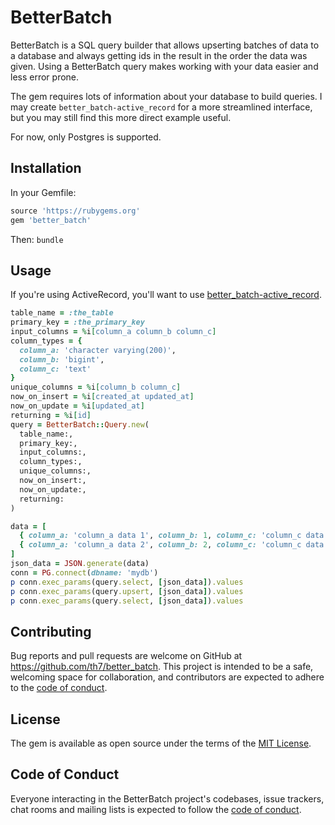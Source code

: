 # BetterBatch

BetterBatch is a SQL query builder that allows upserting batches of data to a database and always getting ids in the result in the order the data was given. Using a BetterBatch query makes working with your data easier and less error prone.

The gem requires lots of information about your database to build queries. I may create `better_batch-active_record` for a more streamlined interface, but you may still find this more direct example useful.

For now, only Postgres is supported.

## Installation

In your Gemfile:
```ruby
source 'https://rubygems.org'
gem 'better_batch'
```
Then:
`bundle`

## Usage

If you're using ActiveRecord, you'll want to use [better_batch-active_record](https://github.com/th7/better_batch-active_record).

```ruby
table_name = :the_table
primary_key = :the_primary_key
input_columns = %i[column_a column_b column_c]
column_types = {
  column_a: 'character varying(200)',
  column_b: 'bigint',
  column_c: 'text'
}
unique_columns = %i[column_b column_c]
now_on_insert = %i[created_at updated_at]
now_on_update = %i[updated_at]
returning = %i[id]
query = BetterBatch::Query.new(
  table_name:,
  primary_key:,
  input_columns:,
  column_types:,
  unique_columns:,
  now_on_insert:,
  now_on_update:,
  returning:
)

data = [
  { column_a: 'column_a data 1', column_b: 1, column_c: 'column_c data 1'},
  { column_a: 'column_a data 2', column_b: 2, column_c: 'column_c data 2'},
]
json_data = JSON.generate(data)
conn = PG.connect(dbname: 'mydb')
p conn.exec_params(query.select, [json_data]).values
p conn.exec_params(query.upsert, [json_data]).values
p conn.exec_params(query.select, [json_data]).values

```

## Contributing

Bug reports and pull requests are welcome on GitHub at https://github.com/th7/better_batch. This project is intended to be a safe, welcoming space for collaboration, and contributors are expected to adhere to the [code of conduct](https://github.com/th7/better_batch/blob/master/CODE_OF_CONDUCT.md).

## License

The gem is available as open source under the terms of the [MIT License](https://opensource.org/licenses/MIT).

## Code of Conduct

Everyone interacting in the BetterBatch project's codebases, issue trackers, chat rooms and mailing lists is expected to follow the [code of conduct](https://github.com/th7/better_batch/blob/master/CODE_OF_CONDUCT.md).
